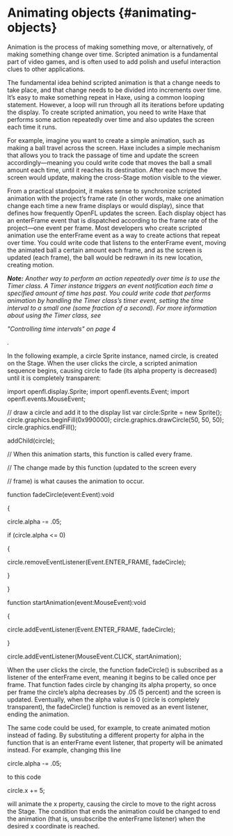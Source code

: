 # Animating objects {#animating-objects}

Animation is the process of making something move, or alternatively, of making something change over time. Scripted animation is a fundamental part of video games, and is often used to add polish and useful interaction clues to other applications.

The fundamental idea behind scripted animation is that a change needs to take place, and that change needs to be divided into increments over time. It’s easy to make something repeat in Haxe, using a common looping statement. However, a loop will run through all its iterations before updating the display. To create scripted animation, you need to write Haxe that performs some action repeatedly over time and also updates the screen each time it runs.

For example, imagine you want to create a simple animation, such as making a ball travel across the screen. Haxe includes a simple mechanism that allows you to track the passage of time and update the screen accordingly—meaning you could write code that moves the ball a small amount each time, until it reaches its destination. After each move the screen would update, making the cross-Stage motion visible to the viewer.

From a practical standpoint, it makes sense to synchronize scripted animation with the project’s frame rate (in other words, make one animation change each time a new frame displays or would display), since that defines how frequently OpenFL updates the screen. Each display object has an enterFrame event that is dispatched according to the frame rate of the project—one event per frame. Most developers who create scripted animation use the enterFrame event as a way to create actions that repeat over time. You could write code that listens to the enterFrame event, moving the animated ball a certain amount each frame, and as the screen is updated (each frame), the ball would be redrawn in its new location, creating motion.

**_Note:_** _Another way to perform an action repeatedly over time is to use the Timer class. A Timer instance triggers an event notification each time a specified amount of time has past. You could write code that performs animation by handling the Timer class’s timer event, setting the time interval to a small one (some fraction of a second). For more information about using the Timer class, see_

_"Controlling time intervals" on page 4_

_._

In the following example, a circle Sprite instance, named circle, is created on the Stage. When the user clicks the circle, a scripted animation sequence begins, causing circle to fade (its alpha property is decreased) until it is completely transparent:

import openfl.display.Sprite;
import openfl.events.Event;
import openfl.events.MouseEvent;

// draw a circle and add it to the display list
var circle:Sprite = new Sprite();
circle.graphics.beginFill(0x990000);
circle.graphics.drawCircle(50, 50, 50);
circle.graphics.endFill();

addChild(circle);

// When this animation starts, this function is called every frame.

// The change made by this function (updated to the screen every

// frame) is what causes the animation to occur.

function fadeCircle(event:Event):void

{

circle.alpha -= .05;

if (circle.alpha &lt;= 0)

{

circle.removeEventListener(Event.ENTER_FRAME, fadeCircle);

}

}

function startAnimation(event:MouseEvent):void

{

circle.addEventListener(Event.ENTER_FRAME, fadeCircle);

}

circle.addEventListener(MouseEvent.CLICK, startAnimation);

When the user clicks the circle, the function fadeCircle() is subscribed as a listener of the enterFrame event, meaning it begins to be called once per frame. That function fades circle by changing its alpha property, so once per frame the circle’s alpha decreases by .05 (5 percent) and the screen is updated. Eventually, when the alpha value is 0 (circle is completely transparent), the fadeCircle() function is removed as an event listener, ending the animation.

The same code could be used, for example, to create animated motion instead of fading. By substituting a different property for alpha in the function that is an enterFrame event listener, that property will be animated instead. For example, changing this line

circle.alpha -= .05;

to this code

circle.x += 5;

will animate the x property, causing the circle to move to the right across the Stage. The condition that ends the animation could be changed to end the animation (that is, unsubscribe the enterFrame listener) when the desired x coordinate is reached.